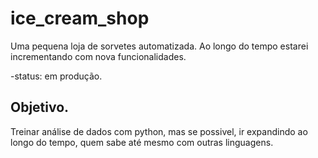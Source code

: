 # ice_cream_shop
Uma pequena loja de sorvetes automatizada. Ao longo do tempo estarei incrementando com nova funcionalidades.

-status: em produção.

## Objetivo.
Treinar análise de dados com python, mas se possivel, ir expandindo ao longo do tempo, quem sabe até mesmo com outras linguagens.
